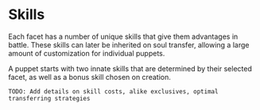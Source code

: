 # Skills

Each facet has a number of unique skills that give them advantages in battle. These skills can later be inherited on soul transfer, allowing a large amount of customization for individual puppets.

A puppet starts with two innate skills that are determined by their selected facet, as well as a bonus skill chosen on creation.

    TODO: Add details on skill costs, alike exclusives, optimal transferring strategies